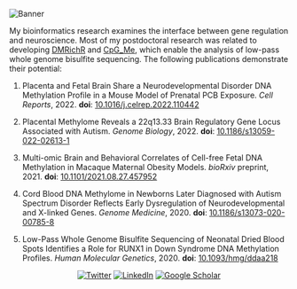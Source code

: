 ![Banner](https://pbs.twimg.com/profile_banners/1419589106/1589310562/1500x500)

My bioinformatics research examines the interface between gene regulation and neuroscience. Most of my postdoctoral research was related to developing [DMRichR](https://github.com/ben-laufer/DMRichR) and [CpG_Me](https://github.com/ben-laufer/CpG_Me), which enable the analysis of low-pass whole genome bisulfite sequencing. 
The following publications demonstrate their potential: 

1) Placenta and Fetal Brain Share a Neurodevelopmental Disorder DNA Methylation Profile in a Mouse Model of Prenatal PCB Exposure. *Cell Reports*, 2022. **doi**: [10.1016/j.celrep.2022.110442](https://doi.org/10.1016/j.celrep.2022.110442) 

2) Placental Methylome Reveals a 22q13.33 Brain Regulatory Gene Locus Associated with Autism. *Genome Biology*, 2022. **doi**: [10.1186/s13059-022-02613-1](https://doi.org/10.1186/s13059-022-02613-1)

3) Multi-omic Brain and Behavioral Correlates of Cell-free Fetal DNA Methylation in Macaque Maternal Obesity Models. *bioRxiv* preprint, 2021. **doi**: [10.1101/2021.08.27.457952](https://doi.org/10.1101/2021.08.27.457952)

4) Cord Blood DNA Methylome in Newborns Later Diagnosed with Autism Spectrum Disorder Reflects Early Dysregulation of Neurodevelopmental and X-linked Genes. *Genome Medicine*, 2020. **doi**: [10.1186/s13073-020-00785-8](https://doi.org/10.1186/s13073-020-00785-8)

5) Low-Pass Whole Genome Bisulfite Sequencing of Neonatal Dried Blood Spots Identifies a Role for RUNX1 in Down Syndrome DNA Methylation Profiles. *Human Molecular Genetics*, 2020. **doi**: [10.1093/hmg/ddaa218](https://doi.org/10.1093/hmg/ddaa218)
  
 <p align="center">
  <a href="https://twitter.com/laufer_ben"><img src="https://img.shields.io/twitter/follow/laufer_ben?style=social" alt="Twitter"></a>
  <a href="https://www.linkedin.com/in/ben-laufer-539a496a/"><img src="https://img.shields.io/badge/LinkedIn--_.svg?style=social&logo=linkedin" alt="LinkedIn"></a>
  <a href="https://scholar.google.ca/citations?user=R8_n7dgAAAAJ&hl=en"><img src="https://img.shields.io/badge/Google%20Scholar-Profile-lightgrey?logo=google" alt="Google Scholar"></a>
</p>

